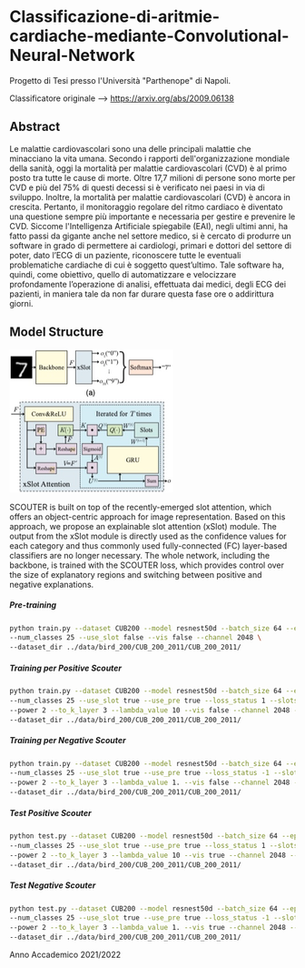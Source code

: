 

# Classificazione-di-aritmie-cardiache-mediante-Convolutional-Neural-Network

Progetto di Tesi presso l'Università "Parthenope" di Napoli.

Classificatore originale --> https://arxiv.org/abs/2009.06138



## Abstract
Le malattie cardiovascolari sono una delle principali malattie che minacciano la vita umana. Secondo i rapporti dell'organizzazione mondiale della sanità, oggi la mortalità per malattie cardiovascolari (CVD) è al primo posto tra tutte le cause di morte. Oltre 17,7 milioni di persone sono morte per CVD e più del 75% di questi decessi si è verificato nei paesi in via di sviluppo. Inoltre, la mortalità per malattie cardiovascolari (CVD) è ancora in crescita. Pertanto, il monitoraggio regolare del ritmo cardiaco è diventato una questione sempre più importante e necessaria per gestire e prevenire le CVD. Siccome l'Intelligenza Artificiale spiegabile (EAI), negli ultimi anni, ha fatto passi da gigante anche nel settore medico, si è cercato di produrre un software in grado di permettere ai cardiologi, primari e dottori del settore di poter, dato l’ECG di un paziente, riconoscere tutte le eventuali problematiche cardiache di cui è soggetto quest’ultimo. Tale software ha, quindi, come obiettivo, quello di automatizzare e velocizzare profondamente l’operazione di analisi, effettuata dai medici, degli ECG dei pazienti, in maniera tale da non far durare questa fase ore o addirittura giorni.

## Model Structure
![Structure Figure](fig/zfig_structure.jpg)

SCOUTER is built on top of the recently-emerged slot attention, which offers an object-centric approach for image representation. Based on this approach, we propose an explainable slot attention (xSlot) module. The output from the xSlot module is directly used as the confidence values for each category and thus commonly used fully-connected (FC) layer-based classifiers are no longer necessary. The whole network, including the backbone, is trained with the SCOUTER loss, which provides control over the size of explanatory regions and switching between positive and negative explanations.


##### Pre-training

```bash
python train.py --dataset CUB200 --model resnest50d --batch_size 64 --epochs 150 \
--num_classes 25 --use_slot false --vis false --channel 2048 \
--dataset_dir ../data/bird_200/CUB_200_2011/CUB_200_2011/
```

##### Training per Positive Scouter

```bash
python train.py --dataset CUB200 --model resnest50d --batch_size 64 --epochs 150 \
--num_classes 25 --use_slot true --use_pre true --loss_status 1 --slots_per_class 5 \
--power 2 --to_k_layer 3 --lambda_value 10 --vis false --channel 2048 --freeze_layers 2 \
--dataset_dir ../data/bird_200/CUB_200_2011/CUB_200_2011/
```

##### Training per Negative Scouter

```bash
python train.py --dataset CUB200 --model resnest50d --batch_size 64 --epochs 150 \
--num_classes 25 --use_slot true --use_pre true --loss_status -1 --slots_per_class 3 \
--power 2 --to_k_layer 3 --lambda_value 1. --vis false --channel 2048 --freeze_layers 2 \
--dataset_dir ../data/bird_200/CUB_200_2011/CUB_200_2011/
```

##### Test Positive Scouter

```bash
python test.py --dataset CUB200 --model resnest50d --batch_size 64 --epochs 150 \
--num_classes 25 --use_slot true --use_pre true --loss_status 1 --slots_per_class 5 \
--power 2 --to_k_layer 3 --lambda_value 10 --vis true --channel 2048 --freeze_layers 2 \
--dataset_dir ../data/bird_200/CUB_200_2011/CUB_200_2011/
```

##### Test Negative Scouter

```bash
python test.py --dataset CUB200 --model resnest50d --batch_size 64 --epochs 150 \
--num_classes 25 --use_slot true --use_pre true --loss_status -1 --slots_per_class 3 \
--power 2 --to_k_layer 3 --lambda_value 1. --vis true --channel 2048 --freeze_layers 2 \
--dataset_dir ../data/bird_200/CUB_200_2011/CUB_200_2011/
```




Anno Accademico 2021/2022



